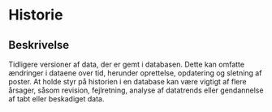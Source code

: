 # Historie

## Beskrivelse

Tidligere versioner af data, der er gemt i databasen. Dette kan omfatte ændringer i dataene over tid, herunder oprettelse, opdatering og sletning af poster. At holde styr på historien i en database kan være vigtigt af flere årsager, såsom revision, fejlretning, analyse af datatrends eller gendannelse af tabt eller beskadiget data.
